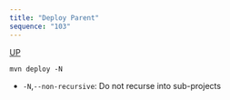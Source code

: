 ```yaml
---
title: "Deploy Parent"
sequence: "103"
---
```


[UP](/maven.html)


```text
mvn deploy -N
```

- `-N`,`--non-recursive`: Do not recurse into sub-projects
